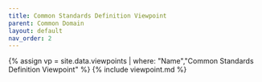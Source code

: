 ```yaml
---
title: Common Standards Definition Viewpoint
parent: Common Domain
layout: default
nav_order: 2
---
```

{% assign vp = site.data.viewpoints | where: "Name","Common Standards Definition Viewpoint" %}
{% include viewpoint.md %}